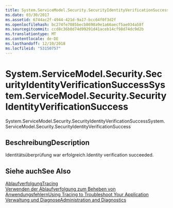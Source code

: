 ```yaml
---
title: System.ServiceModel.Security.SecurityIdentityVerificationSuccess
ms.date: 03/30/2017
ms.assetid: 6744ac2f-4944-421d-9a17-bcc64f0f3d2f
ms.openlocfilehash: bc274fe7085becb8698a9e1a66aecf5ae034a58f
ms.sourcegitcommit: ccd8c36b0d74d99291d41aceb14cf98d74dc9d2b
ms.translationtype: MT
ms.contentlocale: de-DE
ms.lasthandoff: 12/10/2018
ms.locfileid: "53150757"
---
```

# <a name="systemservicemodelsecuritysecurityidentityverificationsuccess"></a><span data-ttu-id="6f49a-102">System.ServiceModel.Security.SecurityIdentityVerificationSuccess</span><span class="sxs-lookup"><span data-stu-id="6f49a-102">System.ServiceModel.Security.SecurityIdentityVerificationSuccess</span></span>
<span data-ttu-id="6f49a-103">System.ServiceModel.Security.SecurityIdentityVerificationSuccess</span><span class="sxs-lookup"><span data-stu-id="6f49a-103">System.ServiceModel.Security.SecurityIdentityVerificationSuccess</span></span>  
  
## <a name="description"></a><span data-ttu-id="6f49a-104">Beschreibung</span><span class="sxs-lookup"><span data-stu-id="6f49a-104">Description</span></span>  
 <span data-ttu-id="6f49a-105">Identitätsüberprüfung war erfolgreich.</span><span class="sxs-lookup"><span data-stu-id="6f49a-105">Identity verification succeeded.</span></span>  
  
## <a name="see-also"></a><span data-ttu-id="6f49a-106">Siehe auch</span><span class="sxs-lookup"><span data-stu-id="6f49a-106">See Also</span></span>  
 [<span data-ttu-id="6f49a-107">Ablaufverfolgung</span><span class="sxs-lookup"><span data-stu-id="6f49a-107">Tracing</span></span>](../../../../../docs/framework/wcf/diagnostics/tracing/index.md)  
 [<span data-ttu-id="6f49a-108">Verwenden der Ablaufverfolgung zum Beheben von Anwendungsfehlern</span><span class="sxs-lookup"><span data-stu-id="6f49a-108">Using Tracing to Troubleshoot Your Application</span></span>](../../../../../docs/framework/wcf/diagnostics/tracing/using-tracing-to-troubleshoot-your-application.md)  
 [<span data-ttu-id="6f49a-109">Verwaltung und Diagnose</span><span class="sxs-lookup"><span data-stu-id="6f49a-109">Administration and Diagnostics</span></span>](../../../../../docs/framework/wcf/diagnostics/index.md)
